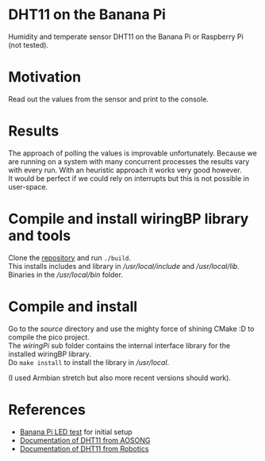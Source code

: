 # DHT11 on the Banana Pi

Humidity and temperate sensor DHT11 on the Banana Pi or Raspberry Pi (not tested).

# Motivation

Read out the values from the sensor and print to the console.

# Results

The approach of polling the values is improvable unfortunately. Because we are running on a system with many concurrent processes the results vary with every run. With an heuristic approach it works very good however.  
It would be perfect if we could rely on interrupts but this is not possible in user-space.

# Compile and install wiringBP library and tools

Clone the [repository](https://github.com/LeMaker/WiringBP) and run `./build`.  
This installs includes and library in */usr/local/include* and */usr/local/lib*. Binaries in the */usr/local/bin* folder.

# Compile and install

Go to the *source* directory and use the mighty force of shining CMake :D to compile the pico project.  
The *wiringPi* sub folder contains the internal interface library for the installed wiringBP library.  
Do `make install` to install the library in */usr/local*.

(I used Armbian stretch but also more recent versions should work).

# References

* [Banana Pi LED test](https://github.com/FlauschBert/bpi_led_test/blob/master/README.md) for initial setup
* [Documentation of DHT11 from AOSONG](https://lastminuteengineers.com/datasheets/dht11-datasheet.pdf)
* [Documentation of DHT11 from Robotics](https://robojax.com/learn/arduino/robojax-DHT11_manual.pdf)

